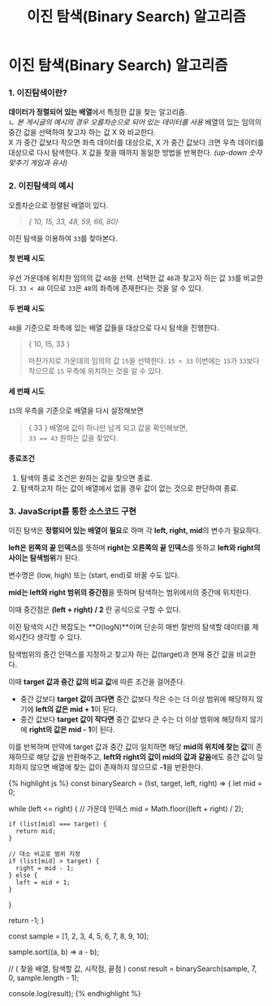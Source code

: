 ﻿---
layout: post
title: 이진 탐색(Binary Search) 알고리즘
description: "이진 탐색 알고리즘의 이해와 적용"
tags: [JavaScript]
image:
  background: triangular.png
---

# 이진 탐색(Binary Search) 알고리즘

### 1. 이진탐색이란?

**데이터가 정렬되어 있는 배열**에서 특정한 값을 찾는 알고리즘.  
ㄴ _본 게시글의 예시의 경우 오름차순으로 되어 있는 데이터를 사용_
배열의 있는 임의의 중간 값을 선택하여 찾고자 하는 값 X 와 비교한다.  
X 가 중간 값보다 작으면 좌측 데이터를 대상으로,
X 가 중간 값보다 크면 우측 데이터를 대상으로 다시 탐색한다.
X 값을 찾을 때까지 동일한 방법을 반복한다.
_(up-down 숫자맞추기 게임과 유사)_

### 2. 이진탐색의 예시

오름차순으로 정렬된 배열이 있다.

> _{ 10, 15, 33, 48, 59, 66, 80}_

이진 탐색을 이용하여 `33`를 찾아본다.

#### 첫 번째 시도

우선 가운데에 위치한 임의의 값 `48`을 선택.
선택한 값 `48`과 찾고자 하는 값 `33`를 비교한다.
`33 < 48` 이므로 `33`은 `48`의 좌측에 존재한다는 것을 알 수 있다.

#### 두 번째 시도

`48`을 기준으로 좌측에 있는 배열 값들을 대상으로 다시 탐색을 진행한다.

> { 10, 15, 33 }
>
> 마찬가지로 가운데의 임의의 값 `15`을 선택한다.
> `15 < 33` 이번에는 `15`가 `33`보다 작으므로 `15` 우측에 위치하는 것을 알 수 있다.

#### 세 번째 시도

`15`의 우측을 기준으로 배열을 다시 설정해보면

> { 33 }
> 배열에 값이 하나만 남게 되고 값을 확인해보면,  
> `33 == 43` 원하는 값을 찾았다.

#### 종료조건

1. 탐색의 종료 조건은 원하는 값을 찾으면 종료.
2. 탐색하고자 하는 값이 배열에서 없을 경우 값이 없는 것으로 판단하여 종료.

### 3. JavaScript를 통한 소스코드 구현

이진 탐색은 **정렬되어 있는 배열이 필요**로 하며 각 **left, right, mid**의 변수가 필요하다.

**left은 왼쪽의 끝 인덱스**를 뜻하며 **right는 오른쪽의 끝 인덱스**를 뜻하고 **left와 right의 사이는 탐색범위**가 된다.

변수명은 (low, high) 또는 (start, end)로 바꿀 수도 있다.

**mid는 left와 right 범위의 중간점**을 뜻하며 탐색하는 범위에서의 중간에 위치한다.

이때 중간점은 **(left + right) / 2** 란 공식으로 구할 수 있다.

이진 탐색의 시간 복잡도는 **O(logN)**이며 단순히 매번 절반의 탐색할 데이터를 제외시킨다 생각할 수 있다.

탐색범위의 중간 인덱스를 지정하고 찾고자 하는 값(target)과 현재 중간 값을 비교한다.

이때 **target 값과 중간 값의 비교 값**에 따른 조건을 걸어준다.

- 중간 값보다 **target 값이 크다면** 중간 값보다 작은 수는 더 이상 범위에 해당하지 않기에 **left의 값은 mid + 1**이 된다.
- 중간 값보다 **target 값이 작다면** 중간 값보다 큰 수는 더 이상 범위에 해당하지 않기에 **right의 값은 mid - 1**이 된다.

이를 반복하며 만약에 target 값과 중간 값이 일치하면 해당 **mid의 위치에 찾는 값**이 존재하므로 해당 값을 반환해주고, **left와 right의 값이 mid의 값과 같음**에도 중간 값이 일치하지 않으면 배열에 찾는 값이 존재하지 않으므로 **-1**을 반환한다.

{% highlight js %}
const binarySearch = (list, target, left, right) => {
let mid = 0;

while (left <= right) {
// 가운데 인덱스
mid = Math.floor((left + right) / 2);

    if (list[mid] === target) {
      return mid;
    }

    // 대소 비교로 범위 지정
    if (list[mid] > target) {
      right = mid - 1;
    } else {
      left = mid + 1;
    }

}

return -1;
}

const sample = [1, 2, 3, 4, 5, 6, 7, 8, 9, 10];

sample.sort((a, b) => a - b);

// ( 찾을 배열, 탐색할 값, 시작점, 끝점 )
const result = binarySearch(sample, 7, 0, sample.length - 1);

console.log(result);
{% endhighlight %}
